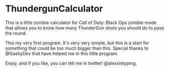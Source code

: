# ThundergunCalculator
 This is a little zombie calculator for Call of Duty: Black Ops zombie mode that allows you to know how many ThunderGun shots you should do to pass the round.

 This my very first program. It's very very simple, but this is a start for something that could be too much bigger than this. Special thanks to @GashyDev that have
 helped me in this little program.

 Enjoy, and if you like, you can tell me in twitter! @alexxistyping.
